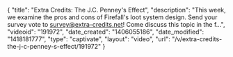 {
    "title": "Extra Credits: The J.C. Penney's Effect",
    "description": "This week, we examine the pros and cons of Firefall's loot system design. Send your survey vote to survey@extra-credits.net! Come discuss this topic in the f...",
    "videoid": "191972",
    "date_created": "1406055186",
    "date_modified": "1418181777",
    "type": "captivate",
    "layout": "video",
    "url": "\/v\/extra-credits-the-j-c-penney-s-effect\/191972"
}